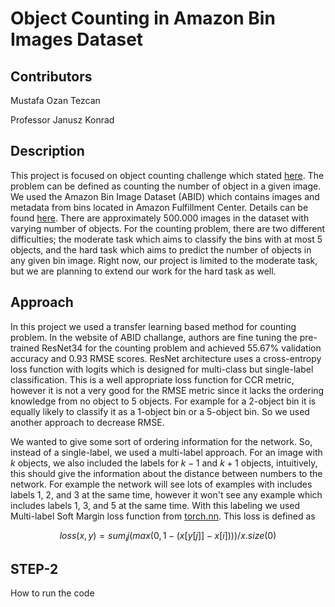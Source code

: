 # Object Counting in Amazon Bin Images Dataset
## Contributors
Mustafa Ozan Tezcan

Professor Janusz Konrad
## Description
This project is focused on object counting challenge which stated
[here](https://github.com/silverbottlep/abid_challenge).
The problem can be defined as counting the number of object in a given image. 
We used the Amazon Bin Image Dataset (ABID) which
contains images and metadata from bins located in Amazon Fulfillment Center.
Details can be found
[here](https://aws.amazon.com/ko/public-datasets/amazon-bin-images/).
There are approximately 500.000 images in the dataset with varying number of objects.
For the counting problem, there are two different difficulties; the moderate task which aims 
to classify the bins with at most 5 objects, and the hard task which aims to predict the 
number of objects in any given bin image. Right now, our project is limited to the 
moderate task, but we are planning to extend our work for the hard task as well.

## Approach
In this project we used a transfer learning based method for counting problem. In the website
of ABID challange, authors are fine tuning the pre-trained ResNet34 for the counting problem 
and achieved 55.67% validation accuracy and 0.93 RMSE scores. ResNet architecture
uses a cross-entropy loss function with logits which is designed for multi-class but 
single-label classification. This is a well appropriate loss function for CCR metric,
however it is not a very good for the RMSE metric since it lacks the ordering knowledge from
no object to 5 objects. For example for a 2-object bin it is equally likely to classify it 
as a 1-object bin or a 5-object bin. So we used another approach to decrease RMSE.
 
We wanted to give some sort of ordering information for the network. So, instead of a 
single-label, we used a multi-label approach. For an image with $k$ objects, we also
included the labels for $k-1$ and $k+1$ objects, intuitively, this should give the
information about the distance between numbers to the network. For example the network
will see lots of examples with includes labels 1, 2, and 3 at the same time, however it won't
see any example which includes labels 1, 3, and 5 at the same time. With this labeling
we used Multi-label Soft Margin loss function from 
[torch.nn](http://pytorch.org/docs/master/nn.html). This loss is defined as 

$$loss(x, y) = sum_ij(max(0, 1 - (x[y[j]] - x[i]))) / x.size(0)$$

## STEP-2
How to run the code